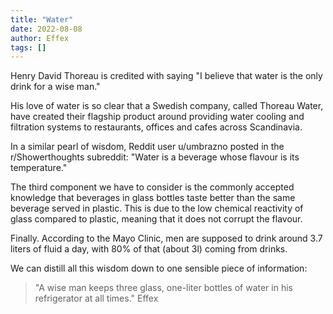 ```yaml
---
title: "Water"
date: 2022-08-08
author: Effex
tags: []
---
```


Henry David Thoreau is credited with saying "I believe that water is the only drink for a wise man."

His love of water is so clear that a Swedish company, called Thoreau Water, have created their flagship product around providing water cooling and filtration systems to restaurants, offices and cafes across Scandinavia.

In a similar pearl of wisdom, Reddit user u/umbrazno posted in the r/Showerthoughts subreddit: "Water is a beverage whose flavour is its temperature."

The third component we have to consider is the commonly accepted knowledge that beverages in glass bottles taste better than the same beverage served in plastic. This is due to the low chemical reactivity of glass compared to plastic, meaning that it does not corrupt the flavour.

Finally. According to the Mayo Clinic, men are supposed to drink around 3.7 liters of fluid a day, with 80% of that (about 3l) coming from drinks.

We can distill all this wisdom down to one sensible piece of information:

> "A wise man keeps three glass, one-liter bottles of water in his refrigerator at all times."
> Effex